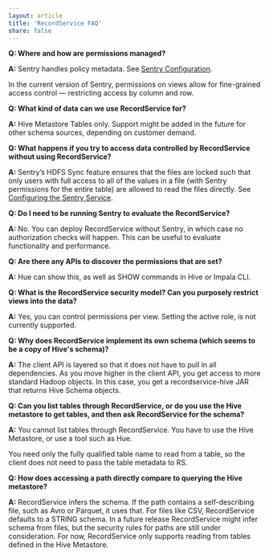 ```yaml
---
layout: article
title: 'RecordService FAQ'
share: false
---
```

**Q: Where and how are permissions managed?**

**A:** Sentry handles policy metadata. See [Sentry Configuration](http://www.cloudera.com/content/cloudera/en/documentation/core/latest/topics/sg_sentry_service_config.html).

In the current version of Sentry, permissions on views allow for fine-grained access control &mdash; restricting access by column and row.

**Q: What kind of data can we use RecordService for?**

**A:** Hive Metastore Tables only. Support might be added in the future for other schema sources, depending on customer demand.

**Q: What happens if you try to access data controlled by RecordService without using RecordService?** 

**A:** Sentry’s HDFS Sync feature ensures that the files are locked such that only users with full access to all of the values in a file (with Sentry permissions for the entire table) are allowed to read the files directly. See [Configuring the Sentry Service](http://www.cloudera.com/content/cloudera/en/documentation/core/latest/topics/sg_sentry_service_config.html).

**Q: Do I need to be running Sentry to evaluate the RecordService?**

**A:** No. You can deploy RecordService without Sentry, in which case no authorization checks will happen. This can be useful to evaluate functionality and performance.

**Q: Are there any APIs to discover the permissions that are set?** 

**A:** Hue can show this, as well as SHOW commands in Hive or Impala CLI.

**Q: What is the RecordService security model? Can you purposely restrict views into the data?**

**A:** Yes, you can control permissions per view. Setting the active role, is not currently supported.

**Q: Why does RecordService implement its own schema (which seems to be a copy of Hive's schema)?**

**A:** The client API is layered so that it does not have to pull in all dependencies. As you move higher in the client API, you get access to more standard Hadoop objects. In this case, you get a recordservice-hive JAR that returns Hive Schema objects.

**Q: Can you list tables through RecordService, or do you use the Hive metastore to get tables, and then ask RecordService for the schema?**

**A:** You cannot list tables through RecordService. You have to use the Hive Metastore, or use a tool such as Hue.

You need only the fully qualified table name to read from a table, so the client does not need to pass the table metadata to RS.

**Q: How does accessing a path directly compare to querying the Hive metastore?**

**A:** RecordService infers the schema. If the path contains a self-describing file, such as Avro or Parquet, it uses that. For files like CSV, RecordService defaults to a STRING schema.
In a future release RecordService might infer schema from files, but the security rules for paths are still under consideration. For now, RecordService only supports reading from tables defined in the Hive Metastore.
